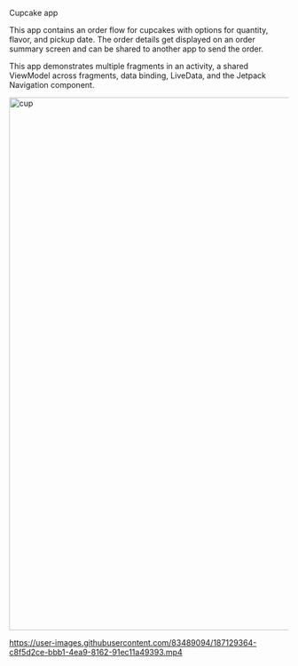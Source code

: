 Cupcake app


This app contains an order flow for cupcakes with options for quantity, flavor, and pickup date.
The order details get displayed on an order summary screen and can be shared to another app to
send the order.

This app demonstrates multiple fragments in an activity, a shared ViewModel across fragments,
data binding, LiveData, and the Jetpack Navigation component.




<img width="960" alt="cup" src="https://user-images.githubusercontent.com/83489094/187129221-52e75232-c4d2-4c00-8982-720d7d0681ac.png">


https://user-images.githubusercontent.com/83489094/187129364-c8f5d2ce-bbb1-4ea9-8162-91ec11a49393.mp4

